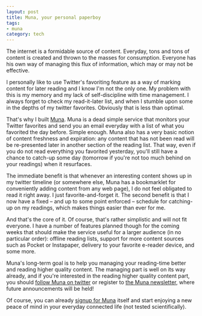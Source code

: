 ```yaml
---
layout: post
title: Muna, your personal paperboy
tags:
- muna
category: tech
---
```


The internet is a formidable source of content. Everyday, tons and tons of content is created and thrown to the masses for consumption. Everyone has his own way of managing this flux of information, which may or may not be effective.

I personally like to use Twitter's favoriting feature as a way of marking content for later reading and I know I'm not the only one. My problem with this is my memory and my lack of self-discipline with time management. I always forget to check my read-it-later list, and when I stumble upon some in the depths of my twitter favorites. Obviously that is less than optimal.

That's why I built [Muna](https://muna.io/). Muna is a dead simple service that monitors your Twitter favorites and send you an email everyday with a list of what you favorited the day before. Simple enough. Muna also has a very basic notion of content freshness and expiration: any content that has not been read will be re-presented later in another section of the reading list. That way, even if you do not read everything you favorited yesterday, you'll still have a chance to catch-up some day (tomorrow if you're not too much behind on your readings) when it resurfaces.

The immediate benefit is that whenever an interesting content shows up in my twitter timeline (or somewhere else, Muna has a bookmarklet for conveniently adding content from any web page), I do not feel obligated to read it right away. I just favorite-and-forget it. The second benefit is that I now have a fixed – and up to some point enforced – schedule for catching-up on my readings, which makes things easier than ever for me.

And that's the core of it. Of course, that's rather simplistic and will not fit everyone. I have a number of features planned though for the coming weeks that should make the service useful for a larger audience (in no particular order): offline reading lists, support for more content sources such as Pocket or Instapaper, delivery to your favorite e-reader device, and some more.

Muna's long-term goal is to help you managing your reading-time better and reading higher quality content. The managing part is well on its way already, and if you're interested in the reading higher quality content part, you should [follow Muna on twitter](https://twitter.com/munahq) or register to [the Muna newsletter](http://muna.io/newsletter), where future announcements will be held!

Of course, you can already [signup for Muna](https://muna.io/#signup) itself and start enjoying a new peace of mind in your everyday connected life (not tested scientifically).